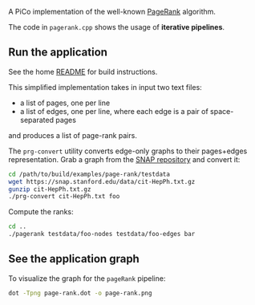 A PiCo implementation of the well-known [PageRank](https://en.wikipedia.org/wiki/PageRank) algorithm.

The code in `pagerank.cpp` shows the usage of **iterative pipelines**.

## Run the application
See the home [README](../../README.md) for build instructions.

This simplified implementation takes in input two text files:

-   a list of pages, one per line
-   a list of edges, one per line, where each edge is a pair of space-separated pages

and produces a list of page-rank pairs.

The `prg-convert` utility converts edge-only graphs to their pages+edges representation.
Grab a graph from the [SNAP repository](https://snap.stanford.edu/data/index.html) and convert it:

```bash
cd /path/to/build/examples/page-rank/testdata
wget https://snap.stanford.edu/data/cit-HepPh.txt.gz
gunzip cit-HepPh.txt.gz
./prg-convert cit-HepPh.txt foo
```

Compute the ranks:
```bash
cd ..
./pagerank testdata/foo-nodes testdata/foo-edges bar
```

## See the application graph
To visualize the graph for the `pageRank` pipeline:

```bash
dot -Tpng page-rank.dot -o page-rank.png
```
